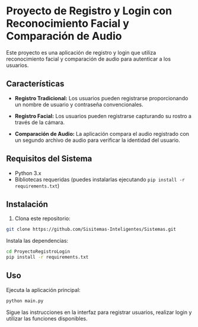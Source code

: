 # Proyecto de Registro y Login con Reconocimiento Facial y Comparación de Audio

Este proyecto es una aplicación de registro y login que utiliza reconocimiento facial y comparación de audio para autenticar a los usuarios.

## Características

- **Registro Tradicional:** Los usuarios pueden registrarse proporcionando un nombre de usuario y contraseña convencionales.

- **Registro Facial:** Los usuarios pueden registrarse capturando su rostro a través de la cámara.

- **Comparación de Audio:** La aplicación compara el audio registrado con un segundo archivo de audio para verificar la identidad del usuario.

## Requisitos del Sistema

- Python 3.x
- Bibliotecas requeridas (puedes instalarlas ejecutando `pip install -r requirements.txt`)

## Instalación

1. Clona este repositorio:

```bash
git clone https://github.com/Sisitemas-Inteligentes/Sistemas.git
```

Instala las dependencias:

```bash
cd ProyectoRegistroLogin
pip install -r requirements.txt
```

## Uso

Ejecuta la aplicación principal:

```bash
python main.py
```

Sigue las instrucciones en la interfaz para registrar usuarios, realizar login y utilizar las funciones disponibles.